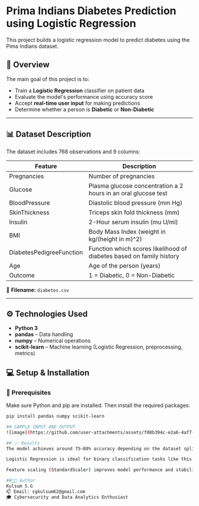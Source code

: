 # Prima Indians Diabetes Prediction using Logistic Regression

This project builds a logistic regression model to predict diabetes using the Pima Indians dataset.

## 📝 Overview

The main goal of this project is to:

- Train a **Logistic Regression** classifier on patient data
- Evaluate the model's performance using accuracy score
- Accept **real-time user input** for making predictions
- Determine whether a person is **Diabetic** or **Non-Diabetic**

---
## 📊 Dataset Description

The dataset includes 768 observations and 9 columns:

| Feature                    | Description                                                   |
|---------------------------|---------------------------------------------------------------|
| Pregnancies               | Number of pregnancies                                         |
| Glucose                   | Plasma glucose concentration a 2 hours in an oral glucose test|
| BloodPressure             | Diastolic blood pressure (mm Hg)                              |
| SkinThickness             | Triceps skin fold thickness (mm)                              |
| Insulin                   | 2-Hour serum insulin (mu U/ml)                                |
| BMI                       | Body Mass Index (weight in kg/(height in m)^2)                |
| DiabetesPedigreeFunction  | Function which scores likelihood of diabetes based on family history |
| Age                       | Age of the person (years)                                     |
| Outcome                   | 1 = Diabetic, 0 = Non-Diabetic                                |

📁 **Filename:** `diabetes.csv`

---
## ⚙️ Technologies Used

- **Python 3**
- **pandas** – Data handling
- **numpy** – Numerical operations
- **scikit-learn** – Machine learning (Logistic Regression, preprocessing, metrics)

## 💻 Setup & Installation

### 🔧 Prerequisites

Make sure Python and pip are installed. Then install the required packages:

```bash
pip install pandas numpy scikit-learn

## SAMPLE INPUT AND OUTPUT
![image](https://github.com/user-attachments/assets/f08b394c-e2a6-4af7-b2f3-c31279fcd395)

## 📈 Results
The model achieves around 75–80% accuracy depending on the dataset split.

Logistic Regression is ideal for binary classification tasks like this.

Feature scaling (StandardScaler) improves model performance and stability.

##👩‍💻 Author
Kulsum S.G
📫 Email: sgkulsum62@gmail.com
🎓 Cybersecurity and Data Analytics Enthusiast

